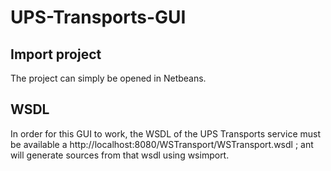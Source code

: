 UPS-Transports-GUI
==================

## Import project
The project can simply be opened in Netbeans.

## WSDL
In order for this GUI to work, the WSDL of the UPS Transports service must be available a http://localhost:8080/WSTransport/WSTransport.wsdl ; ant will generate sources from that wsdl using wsimport.
